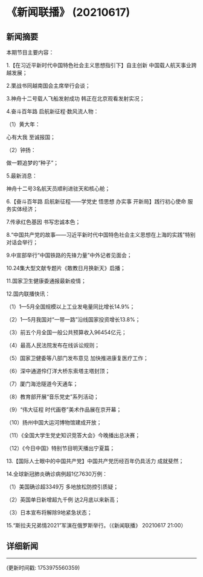 # 《新闻联播》 (20210617)

## 新闻摘要

本期节目主要内容：

 1.【在习近平新时代中国特色社会主义思想指引下】自主创新 中国载人航天事业跨越发展；

 2.栗战书同越南国会主席举行会谈；

 3.神舟十二号载人飞船发射成功 韩正在北京观看发射实况；

 4.奋斗百年路 启航新征程·数风流人物：

 （1）黄大年：

心有大我 至诚报国；

 （2）钟扬：

做一颗追梦的“种子”；

 5.最新消息：

神舟十二号3名航天员顺利进驻天和核心舱；

 6.【奋斗百年路 启航新征程——学党史 悟思想 办实事 开新局】践行初心使命 服务实体经济；

 7.传承红色基因 书写忠诚本色；

 8.“中国共产党的故事——习近平新时代中国特色社会主义思想在上海的实践”特别对话会举行；

 9.中宣部举行“中国铁路的先锋力量”中外记者见面会；

 10.24集大型文献专题片《敢教日月换新天》启播；

 11.国家卫生健康委通报最新疫情；

 12.国内联播快讯：

 （1）1—5月全国规模以上工业发电量同比增长14.9%；

 （2）1—5月我国对“一带一路”沿线国家投资增长13.8%；

 （3）前五个月全国一般公共预算收入96454亿元；

 （4）最高人民法院发布在线诉讼规则；

 （5）国家卫健委等八部门发布意见 加快推进康复医疗工作；

 （6）深中通道伶仃洋大桥东索塔主塔封顶；

 （7）厦门海沧隧道今天通车；

 （8）教育部开展“音乐党史”系列活动；

 （9）“伟大征程 时代画卷”美术作品展在京开幕；

 （10）扬州中国大运河博物馆建成开放；

 （11）《全国大学生党史知识竞答大会》今晚播出总决赛；

 （12）《今日中国》特别节目明天播出宁夏篇；

 13.【国际人士眼中的中国共产党】中国共产党历经百年仍具活力 成就斐然；

 14.全球新冠肺炎确诊病例超1亿7630万例：

 （1）美国确诊超3349万 多地放松防控引质疑；

 （2）英国单日新增超九千例 达2月底以来新高；

 （3）日本宣布将解除9地紧急状态；

 15.“斯拉夫兄弟情2021”军演在俄罗斯举行。（《新闻联播》 20210617 21:00）

## 详细新闻

---

(更新时间戳: 1753975560359)

